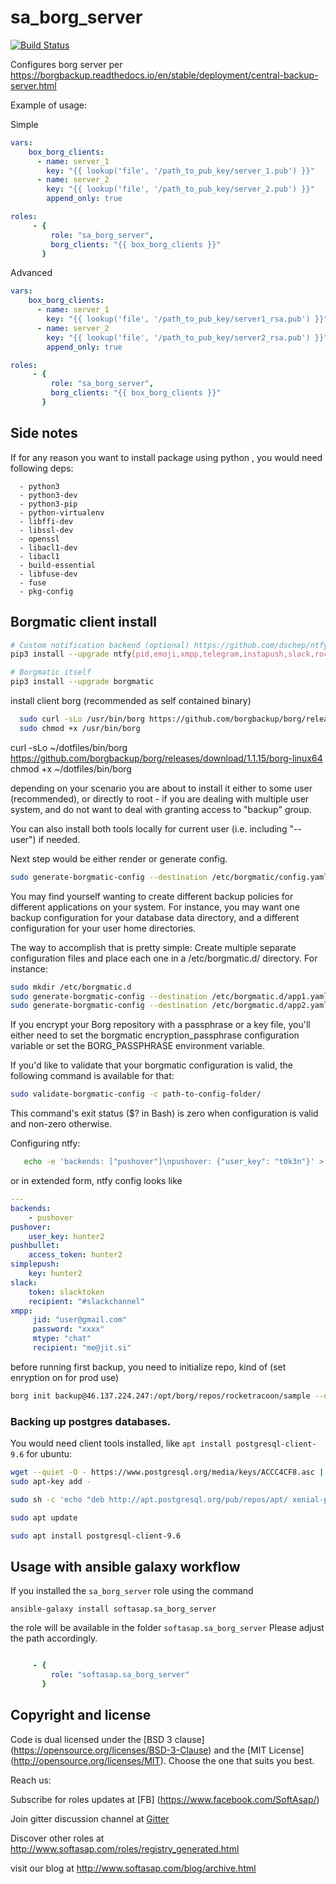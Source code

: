 sa_borg_server
==============

[![Build Status](https://travis-ci.com/softasap/sa_borg_server.svg?branch=master)](https://travis-ci.com/softasap/sa_borg_server)

Configures borg server per https://borgbackup.readthedocs.io/en/stable/deployment/central-backup-server.html

Example of usage:

Simple

```YAML
vars:
    box_borg_clients:
      - name: server_1
        key: "{{ lookup('file', '/path_to_pub_key/server_1.pub') }}"
      - name: server_2
        key: "{{ lookup('file', '/path_to_pub_key/server_2.pub') }}"
        append_only: true

roles:
     - {
         role: "sa_borg_server",
         borg_clients: "{{ box_borg_clients }}"
       }
```

Advanced

```YAML
vars:
    box_borg_clients:
      - name: server_1
        key: "{{ lookup('file', '/path_to_pub_key/server1_rsa.pub') }}"
      - name: server_2
        key: "{{ lookup('file', '/path_to_pub_key/server2_rsa.pub') }}"
        append_only: true

roles:
     - {
         role: "sa_borg_server",
         borg_clients: "{{ box_borg_clients }}"
       }
```

Side notes
----------

If for any reason you want to install package using python , you would need following deps:

```
  - python3
  - python3-dev
  - python3-pip
  - python-virtualenv
  - libffi-dev  
  - libssl-dev
  - openssl
  - libacl1-dev
  - libacl1
  - build-essential
  - libfuse-dev
  - fuse
  - pkg-config
```

Borgmatic client install
------------------------

```sh
# Custom notification backend (optional) https://github.com/dschep/ntfy
pip3 install --upgrade ntfy[pid,emoji,xmpp,telegram,instapush,slack,rocketchat]

# Borgmatic itself
pip3 install --upgrade borgmatic
```

install client borg (recommended as self contained binary)

```sh
  sudo curl -sLo /usr/bin/borg https://github.com/borgbackup/borg/releases/download/1.1.15/borg-linux64
  sudo chmod +x /usr/bin/borg

```

curl -sLo ~/dotfiles/bin/borg https://github.com/borgbackup/borg/releases/download/1.1.15/borg-linux64
chmod +x ~/dotfiles/bin/borg

depending on your scenario you are about to install it either to some user (recommended),
or directly to root - if you are dealing with multiple user system, and do not want to deal
with granting access to "backup" group.

You can also install both tools locally for current user (i.e. including "--user") if needed.

Next step would be either render or generate config.

```sh
sudo generate-borgmatic-config --destination /etc/borgmatic/config.yaml
```

You may find yourself wanting to create different backup policies for different 
applications on your system. For instance, you may want one backup configuration 
for your database data directory, and a different configuration for your user 
home directories.

The way to accomplish that is pretty simple: Create multiple separate configuration
files and place each one in a /etc/borgmatic.d/ directory. For instance:

```sh
sudo mkdir /etc/borgmatic.d
sudo generate-borgmatic-config --destination /etc/borgmatic.d/app1.yaml
sudo generate-borgmatic-config --destination /etc/borgmatic.d/app2.yaml
```

If you encrypt your Borg repository with a passphrase or a key file, you'll either 
need to set the borgmatic encryption_passphrase configuration variable or set 
the BORG_PASSPHRASE environment variable.

If you'd like to validate that your borgmatic configuration is valid, the 
following command is available for that:

```sh
sudo validate-borgmatic-config -c path-to-config-folder/
```
This command's exit status ($? in Bash) is zero when configuration is valid and 
non-zero otherwise.

Configuring ntfy:

```sh
   echo -e 'backends: ["pushover"]\npushover: {"user_key": "t0k3n"}' > ~/.ntfy.yml
```

or in extended form, ntfy config looks like

```yaml
---
backends:
    - pushover
pushover:
    user_key: hunter2
pushbullet:
    access_token: hunter2
simplepush:
    key: hunter2
slack:
    token: slacktoken
    recipient: "#slackchannel"
xmpp:
     jid: "user@gmail.com"
     password: "xxxx"
     mtype: "chat"
     recipient: "me@jit.si"
```

before running first backup, you need to initialize repo, kind of
(set enryption on for prod use)
```sh
borg init backup@46.137.224.247:/opt/borg/repos/rocketracoon/sample --encryption none
```

### Backing up postgres databases.

You would need client tools installed, like 
`apt install postgresql-client-9.6` for ubuntu:

```sh
wget --quiet -O - https://www.postgresql.org/media/keys/ACCC4CF8.asc | \
sudo apt-key add -

sudo sh -c 'echo "deb http://apt.postgresql.org/pub/repos/apt/ xenial-pgdg main" >> /etc/apt/sources.list.d/postgresql.list'

sudo apt update

sudo apt install postgresql-client-9.6
```

Usage with ansible galaxy workflow
----------------------------------

If you installed the `sa_borg_server` role using the command


`
   ansible-galaxy install softasap.sa_borg_server
`

the role will be available in the folder `softasap.sa_borg_server`
Please adjust the path accordingly.

```YAML

     - {
         role: "softasap.sa_borg_server"
       }

```




Copyright and license
---------------------

Code is dual licensed under the [BSD 3 clause] (https://opensource.org/licenses/BSD-3-Clause) and the [MIT License] (http://opensource.org/licenses/MIT). Choose the one that suits you best.

Reach us:

Subscribe for roles updates at [FB] (https://www.facebook.com/SoftAsap/)

Join gitter discussion channel at [Gitter](https://gitter.im/softasap)

Discover other roles at  http://www.softasap.com/roles/registry_generated.html

visit our blog at http://www.softasap.com/blog/archive.html 
